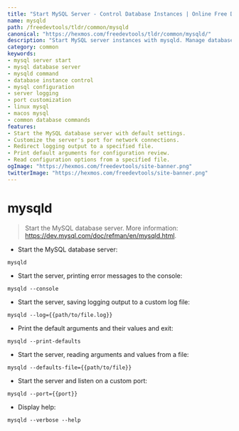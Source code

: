 ```yaml
---
title: "Start MySQL Server - Control Database Instances | Online Free DevTools by Hexmos"
name: mysqld
path: /freedevtools/tldr/common/mysqld
canonical: "https://hexmos.com/freedevtools/tldr/common/mysqld/"
description: "Start MySQL server instances with mysqld. Manage database connections, configure logging, and customize port settings. Free online tool, no registration required."
category: common
keywords:
- mysql server start
- mysql database server
- mysqld command
- database instance control
- mysql configuration
- server logging
- port customization
- linux mysql
- macos mysql
- common database commands
features:
- Start the MySQL database server with default settings.
- Customize the server's port for network connections.
- Redirect logging output to a specified file.
- Print default arguments for configuration review.
- Read configuration options from a specified file.
ogImage: "https://hexmos.com/freedevtools/site-banner.png"
twitterImage: "https://hexmos.com/freedevtools/site-banner.png"
---
```


# mysqld

> Start the MySQL database server.
> More information: <https://dev.mysql.com/doc/refman/en/mysqld.html>.

- Start the MySQL database server:

`mysqld`

- Start the server, printing error messages to the console:

`mysqld --console`

- Start the server, saving logging output to a custom log file:

`mysqld --log={{path/to/file.log}}`

- Print the default arguments and their values and exit:

`mysqld --print-defaults`

- Start the server, reading arguments and values from a file:

`mysqld --defaults-file={{path/to/file}}`

- Start the server and listen on a custom port:

`mysqld --port={{port}}`

- Display help:

`mysqld --verbose --help`
